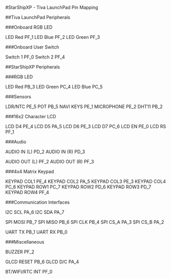 #StarShipXP - Tiva LaunchPad Pin Mapping

##Tiva LaunchPad Peripherals

###Onboard RGB LED

LED Red			PF_1
LED Blue		PF_2
LED Green		PF_3

###Onboard User Switch

Switch 1		PF_0
Switch 2		PF_4


##StarShipXP Peripherals

###RGB LED

LED Red			PB_3
LED Green		PC_4
LED Blue		PC_5

###Sensors

LDR/NTC 		PE_5
POT 			PB_5
NAVI KEYS 		PE_1
MICROPHONE		PE_2
DHT11 			PB_2

###16x2 Character LCD

LCD D4 			PE_4
LCD D5 			PA_5
LCD D6 			PE_3
LCD D7 			PC_6
LCD EN 			PE_0
LCD RS 			PF_1

###Audio

AUDIO IN (L)	PD_2
AUDIO IN (R)	PD_3

AUDIO OUT (L)	PF_2
AUDIO OUT (R) 	PF_3

###4x4 Matrix Keypad

KEYPAD COL1 	PE_4
KEYPAD COL2 	PA_5
KEYPAD COL3 	PE_3
KEYPAD COL4 	PC_6
KEYPAD ROW1 	PC_7
KEYPAD ROW2 	PD_6
KEYPAD ROW3 	PD_7
KEYPAD ROW4 	PF_4

###Communication Interfaces

I2C SCL 		PA_6
I2C SDA 		PA_7

SPI MOSI 		PB_7
SPI MISO 		PB_6
SPI CLK 		PB_4
SPI CS_A 		PA_3
SPI CS_B 		PA_2

UART TX 		PB_1
UART RX 		PB_0

###Miscellaneous

BUZZER 			PF_2

GLCD RESET 		PB_6
GLCD D/C 		PA_4

BT/WIFI/RTC INT	PF_0

